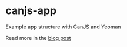 canjs-app
=========

Example app structure with CanJS and Yeoman

Read more in the [blog post](http://retroaktive.me/blog/setting-up-a-canjs-project-with-the-generator-canjs-and-yeoman/)

